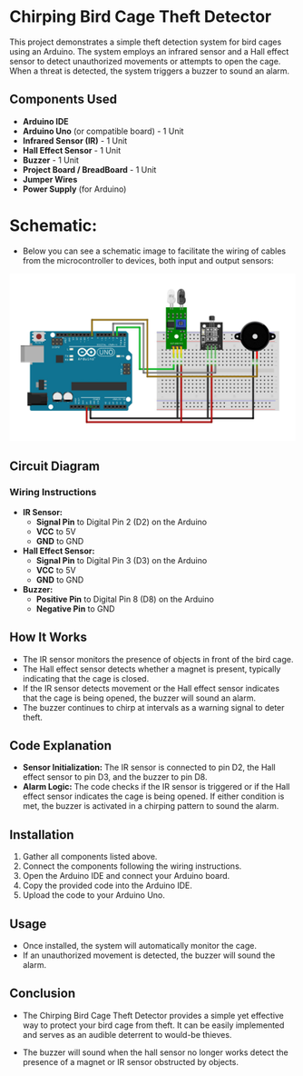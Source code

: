 # Chirping Bird Cage Theft Detector

This project demonstrates a simple theft detection system for bird cages using an Arduino. The system employs an infrared sensor and a Hall effect sensor to detect unauthorized movements or attempts to open the cage. When a threat is detected, the system triggers a buzzer to sound an alarm.

## Components Used

- **Arduino IDE**
- **Arduino Uno** (or compatible board) - 1 Unit
- **Infrared Sensor (IR)** - 1 Unit
- **Hall Effect Sensor** - 1 Unit
- **Buzzer** - 1 Unit
- **Project Board / BreadBoard** - 1 Unit
- **Jumper Wires**
- **Power Supply** (for Arduino)

# Schematic:

- Below you can see a schematic image to facilitate the wiring of cables from the microcontroller to devices, both input and output sensors:

![Schematic](img/skema.jpg)

## Circuit Diagram

### Wiring Instructions

- **IR Sensor:**
  - **Signal Pin** to Digital Pin 2 (D2) on the Arduino
  - **VCC** to 5V
  - **GND** to GND
- **Hall Effect Sensor:**
  - **Signal Pin** to Digital Pin 3 (D3) on the Arduino
  - **VCC** to 5V
  - **GND** to GND
- **Buzzer:**
  - **Positive Pin** to Digital Pin 8 (D8) on the Arduino
  - **Negative Pin** to GND

## How It Works

- The IR sensor monitors the presence of objects in front of the bird cage.
- The Hall effect sensor detects whether a magnet is present, typically indicating that the cage is closed.
- If the IR sensor detects movement or the Hall effect sensor indicates that the cage is being opened, the buzzer will sound an alarm.
- The buzzer continues to chirp at intervals as a warning signal to deter theft.

## Code Explanation

- **Sensor Initialization:** The IR sensor is connected to pin D2, the Hall effect sensor to pin D3, and the buzzer to pin D8.
- **Alarm Logic:** The code checks if the IR sensor is triggered or if the Hall effect sensor indicates the cage is being opened. If either condition is met, the buzzer is activated in a chirping pattern to sound the alarm.

## Installation

1. Gather all components listed above.
2. Connect the components following the wiring instructions.
3. Open the Arduino IDE and connect your Arduino board.
4. Copy the provided code into the Arduino IDE.
5. Upload the code to your Arduino Uno.

## Usage

- Once installed, the system will automatically monitor the cage.
- If an unauthorized movement is detected, the buzzer will sound the alarm.

## Conclusion

- The Chirping Bird Cage Theft Detector provides a simple yet effective way to protect your bird cage from theft. It can be easily implemented and serves as an audible deterrent to would-be thieves.

- The buzzer will sound when the hall sensor no longer works detect the presence of a magnet or IR sensor obstructed by objects.
